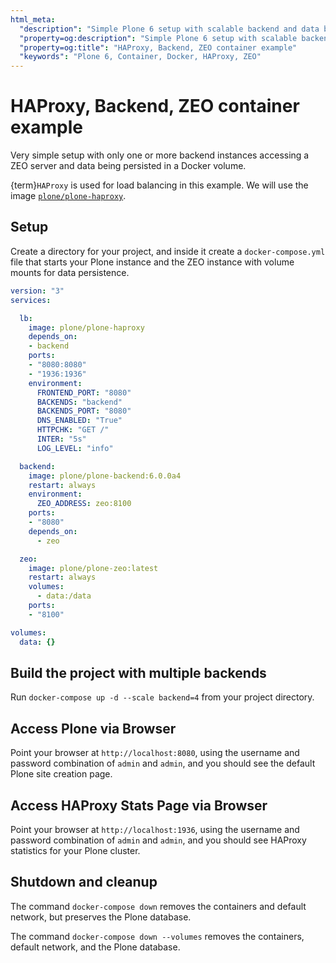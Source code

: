 ```yaml
---
html_meta:
  "description": "Simple Plone 6 setup with scalable backend and data being persisted in a ZEO volume."
  "property=og:description": "Simple Plone 6 setup with scalable backend and data being persisted in a ZEO volume."
  "property=og:title": "HAProxy, Backend, ZEO container example"
  "keywords": "Plone 6, Container, Docker, HAProxy, ZEO"
---
```


# HAProxy, Backend, ZEO container example

Very simple setup with only one or more backend instances accessing a ZEO server and data being persisted in a Docker volume.

{term}`HAProxy` is used for load balancing in this example.
We will use the image [`plone/plone-haproxy`](https://github.com/plone/plone-haproxy).


## Setup

Create a directory for your project, and inside it create a `docker-compose.yml` file that starts your Plone instance and the ZEO instance with volume mounts for data persistence.

```yaml
version: "3"
services:

  lb:
    image: plone/plone-haproxy
    depends_on:
    - backend
    ports:
    - "8080:8080"
    - "1936:1936"
    environment:
      FRONTEND_PORT: "8080"
      BACKENDS: "backend"
      BACKENDS_PORT: "8080"
      DNS_ENABLED: "True"
      HTTPCHK: "GET /"
      INTER: "5s"
      LOG_LEVEL: "info"

  backend:
    image: plone/plone-backend:6.0.0a4
    restart: always
    environment:
      ZEO_ADDRESS: zeo:8100
    ports:
    - "8080"
    depends_on:
      - zeo

  zeo:
    image: plone/plone-zeo:latest
    restart: always
    volumes:
      - data:/data
    ports:
    - "8100"

volumes:
  data: {}
```

## Build the project with multiple backends

Run `docker-compose up -d --scale backend=4` from your project directory.

## Access Plone via Browser

Point your browser at `http://localhost:8080`, using the username and password combination of `admin` and `admin`, and you should see the default Plone site creation page.

## Access HAProxy Stats Page via Browser

Point your browser at `http://localhost:1936`, using the username and password combination of `admin` and `admin`, and you should see HAProxy statistics for your Plone cluster.

## Shutdown and cleanup

The command `docker-compose down` removes the containers and default network, but preserves the Plone database.

The command `docker-compose down --volumes` removes the containers, default network, and the Plone database.
